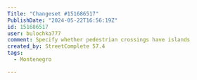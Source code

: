 ```yaml
---
Title: "Changeset #151686517"
PublishDate: "2024-05-22T16:56:19Z"
id: 151686517
user: bulochka777
comment: Specify whether pedestrian crossings have islands
created_by: StreetComplete 57.4
tags:
  - Montenegro

---
```

